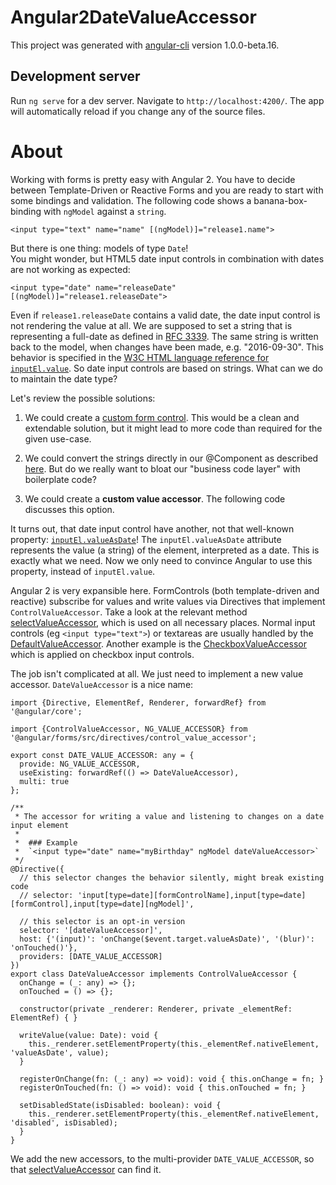 # Angular2DateValueAccessor

This project was generated with [angular-cli](https://github.com/angular/angular-cli) version 1.0.0-beta.16.

## Development server
Run `ng serve` for a dev server. Navigate to `http://localhost:4200/`. The app will automatically reload if you change any of the source files.


# About

Working with forms is pretty easy with Angular 2.
You have to decide between Template-Driven or Reactive Forms and you are ready to start with some bindings and validation. The following code shows a banana-box-binding with `ngModel` against a `string`.

```
<input type="text" name="name" [(ngModel)]="release1.name">
```

But there is one thing: models of type `Date`!  
You might wonder, but HTML5 date input controls in combination with dates are not working as expected:

```
<input type="date" name="releaseDate" [(ngModel)]="release1.releaseDate">
```

Even if `release1.releaseDate` contains a valid date, the date input control is not rendering the value at all.
We are supposed to set a string that is representing a full-date as defined in [RFC 3339](https://www.w3.org/TR/html-markup/references.html#refsRFC3339). The same string is written back to the model, when changes have been made, e.g. "2016-09-30". This behavior is specified in the [W3C HTML language reference for `inputEl.value`](https://www.w3.org/TR/html-markup/input.date.html#input.date.attrs.value). So date input controls are based on strings. What can we do to maintain the date type?

Let's review the possible solutions:

1. We could create a [custom form control](http://blog.thoughtram.io/angular/2016/07/27/custom-form-controls-in-angular-2.html). This would be a clean and extendable solution, but it might lead to more code than required for the given use-case.

2. We could convert the strings directly in our @Component as described [here](http://stackoverflow.com/a/37055451). But do we really want to bloat our "business code layer" with boilerplate code?

3. We could create a __custom value accessor__. The following code discusses this option.

It turns out, that date input control have another, not that well-known property: [`inputEl.valueAsDate`](https://www.w3.org/TR/2012/WD-html5-20121025/common-input-element-apis.html#dom-input-valueasdate)! The `inputEl.valueAsDate` attribute represents the value (a string) of the element, interpreted as a date. This is exactly what we need. Now we only need to convince Angular to use this property, instead of `inputEl.value`. 

Angular 2 is very expansible here. FormControls (both template-driven and reactive) subscribe for values and write values via Directives that implement `ControlValueAccessor`. Take a look at the relevant method [selectValueAccessor](https://github.com/angular/angular/blob/2.1.0-beta.0/modules/%40angular/forms/src/directives/shared.ts#L140), which is used on all necessary places. Normal input controls (eg `<input type="text">`) or textareas are usually handled by the [DefaultValueAccessor](https://github.com/angular/angular/blob/2.1.0-beta.0/modules/%40angular/forms/src/directives/default_value_accessor.ts). Another example is the [CheckboxValueAccessor](https://github.com/angular/angular/blob/2.1.0-beta.0/modules/%40angular/forms/src/directives/checkbox_value_accessor.ts) which is applied on checkbox input controls.

The job isn't complicated at all. We just need to implement a new value accessor. `DateValueAccessor` is a nice name:

```
import {Directive, ElementRef, Renderer, forwardRef} from '@angular/core';

import {ControlValueAccessor, NG_VALUE_ACCESSOR} from '@angular/forms/src/directives/control_value_accessor';

export const DATE_VALUE_ACCESSOR: any = {
  provide: NG_VALUE_ACCESSOR,
  useExisting: forwardRef(() => DateValueAccessor),
  multi: true
};

/**
 * The accessor for writing a value and listening to changes on a date input element
 *
 *  ### Example
 *  `<input type="date" name="myBirthday" ngModel dateValueAccessor>`
 */
@Directive({
  // this selector changes the behavior silently, might break existing code
  // selector: 'input[type=date][formControlName],input[type=date][formControl],input[type=date][ngModel]',

  // this selector is an opt-in version
  selector: '[dateValueAccessor]',
  host: {'(input)': 'onChange($event.target.valueAsDate)', '(blur)': 'onTouched()'},
  providers: [DATE_VALUE_ACCESSOR]
})
export class DateValueAccessor implements ControlValueAccessor {
  onChange = (_: any) => {};
  onTouched = () => {};

  constructor(private _renderer: Renderer, private _elementRef: ElementRef) { }

  writeValue(value: Date): void {
    this._renderer.setElementProperty(this._elementRef.nativeElement, 'valueAsDate', value);
  }

  registerOnChange(fn: (_: any) => void): void { this.onChange = fn; }
  registerOnTouched(fn: () => void): void { this.onTouched = fn; }

  setDisabledState(isDisabled: boolean): void {
    this._renderer.setElementProperty(this._elementRef.nativeElement, 'disabled', isDisabled);
  }
}

```

We add the new accessors, to the multi-provider `DATE_VALUE_ACCESSOR`, so that [selectValueAccessor](https://github.com/angular/angular/blob/2.1.0-beta.0/modules/%40angular/forms/src/directives/shared.ts#L140) can find it.